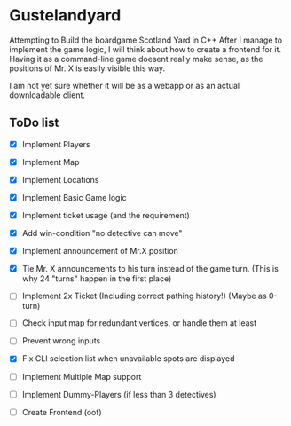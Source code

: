 # Gustelandyard
Attempting to Build the boardgame Scotland Yard in C++
After I manage to implement the game logic, I will think about how to create a frontend for it.
Having it as a command-line game doesent really make sense, as the positions of Mr. X is easily visible this way.

I am not yet sure whether it will be as a webapp or as an actual downloadable client.

## ToDo list
- [x] Implement Players
- [x] Implement Map
- [x] Implement Locations
- [x] Implement Basic Game logic
- [x] Implement ticket usage (and the requirement)
- [x] Add win-condition "no detective can move"
- [x] Implement announcement of Mr.X position
- [x] Tie Mr. X announcements to his turn instead of the game turn. (This is why 24 "turns" happen in the first place)
- [ ] Implement 2x Ticket (Including correct pathing history!) (Maybe as 0-turn)
- [ ] Check input map for redundant vertices, or handle them at least
- [ ] Prevent wrong inputs
- [x] Fix CLI selection list when unavailable spots are displayed
- [ ] Implement Multiple Map support
- [ ] Implement Dummy-Players (if less than 3 detectives)

- [ ] Create Frontend (oof)